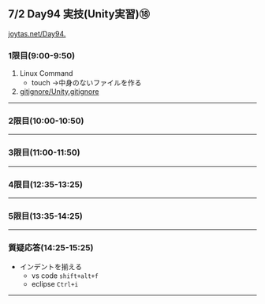 
## 7/2 Day94 実技(Unity実習)⑱
[joytas.net/Day94.]()
### 1限目(9:00-9:50)
1. Linux Command
	- touch ->中身のないファイルを作る
1. [gitignore/Unity.gitignore](https://github.com/github/gitignore/blob/master/Unity.gitignore)
---
### 2限目(10:00-10:50)
---
### 3限目(11:00-11:50)
---
### 4限目(12:35-13:25)
---
### 5限目(13:35-14:25)
---
### 質疑応答(14:25-15:25)
- インデントを揃える
	- vs code `shift+alt+f`
	- eclipse `Ctrl+i`
---
